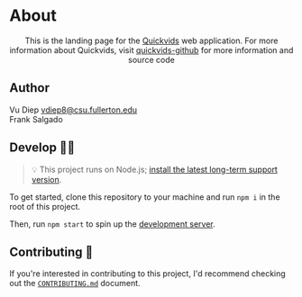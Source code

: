 # About
<p align="center">This is the landing page for the <a href='https://quick-vids-app.vercel.app/'>Quickvids</a> web application. For more information  about Quickvids, visit <a href="https://github.com/vudiep411/QuickVids-App">quickvids-github</a> for more information and source code</p>

## Author
Vu Diep vdiep8@csu.fullerton.edu<br/>
Frank Salgado<br/>

## Develop 👩‍💻
> 💡 This project runs on Node.js; [install the latest long-term support version][node_download].

To get started, clone this repository to your machine and run `npm i` in the root of this project.

Then, run `npm start` to spin up the [development server][dev_server].

  
## Contributing 🤝
If you're interested in contributing to this project, I'd recommend checking out the 
[`CONTRIBUTING.md`](CONTRIBUTING.md) document.



[node_download]: https://nodejs.org/en/download/
[dev_server]: http://localhost:3000/
[vercel_dashboard]: https://vercel.com/ethanthatonekid/acm-csuf-site
[qv-url]: https://quick-vids-app.vercel.app/
